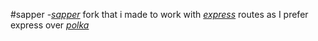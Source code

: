#sapper
-*[sapper](https://sapper.svelte.dev/)* fork that i made to work with *[express](https://sapper.svelte.dev/)* routes as I prefer express over *[polka](https://github.com/lukeed/polka)*